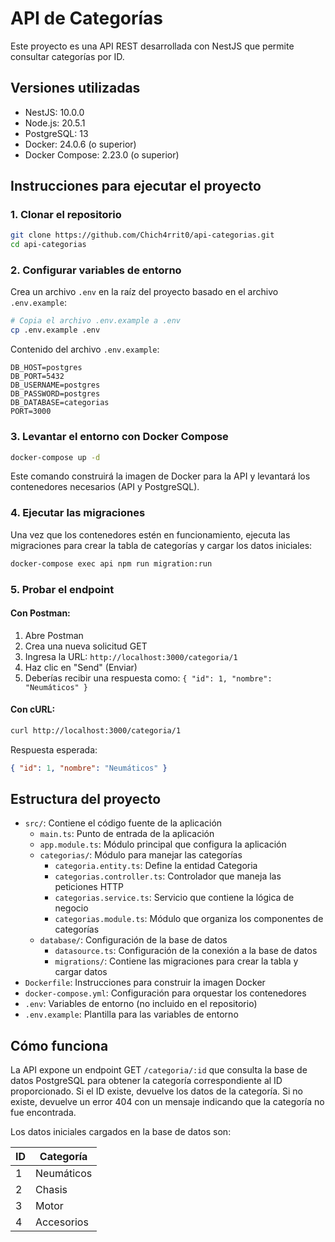 # API de Categorías

Este proyecto es una API REST desarrollada con NestJS que permite consultar categorías por ID.

## Versiones utilizadas

- NestJS: 10.0.0
- Node.js: 20.5.1
- PostgreSQL: 13
- Docker: 24.0.6 (o superior)
- Docker Compose: 2.23.0 (o superior)

## Instrucciones para ejecutar el proyecto

### 1. Clonar el repositorio

```bash
git clone https://github.com/Chich4rrit0/api-categorias.git
cd api-categorias
```

### 2. Configurar variables de entorno

Crea un archivo `.env` en la raíz del proyecto basado en el archivo `.env.example`:

```bash
# Copia el archivo .env.example a .env
cp .env.example .env
```

Contenido del archivo `.env.example`:
```
DB_HOST=postgres
DB_PORT=5432
DB_USERNAME=postgres
DB_PASSWORD=postgres
DB_DATABASE=categorias
PORT=3000
```

### 3. Levantar el entorno con Docker Compose

```bash
docker-compose up -d
```

Este comando construirá la imagen de Docker para la API y levantará los contenedores necesarios (API y PostgreSQL).

### 4. Ejecutar las migraciones

Una vez que los contenedores estén en funcionamiento, ejecuta las migraciones para crear la tabla de categorías y cargar los datos iniciales:

```bash
docker-compose exec api npm run migration:run
```

### 5. Probar el endpoint

#### Con Postman:

1. Abre Postman
2. Crea una nueva solicitud GET
3. Ingresa la URL: `http://localhost:3000/categoria/1`
4. Haz clic en "Send" (Enviar)
5. Deberías recibir una respuesta como: `{ "id": 1, "nombre": "Neumáticos" }`

#### Con cURL:

```bash
curl http://localhost:3000/categoria/1
```

Respuesta esperada:
```json
{ "id": 1, "nombre": "Neumáticos" }
```

## Estructura del proyecto

- `src/`: Contiene el código fuente de la aplicación
  - `main.ts`: Punto de entrada de la aplicación
  - `app.module.ts`: Módulo principal que configura la aplicación
  - `categorias/`: Módulo para manejar las categorías
    - `categoria.entity.ts`: Define la entidad Categoria
    - `categorias.controller.ts`: Controlador que maneja las peticiones HTTP
    - `categorias.service.ts`: Servicio que contiene la lógica de negocio
    - `categorias.module.ts`: Módulo que organiza los componentes de categorías
  - `database/`: Configuración de la base de datos
    - `datasource.ts`: Configuración de la conexión a la base de datos
    - `migrations/`: Contiene las migraciones para crear la tabla y cargar datos
- `Dockerfile`: Instrucciones para construir la imagen Docker
- `docker-compose.yml`: Configuración para orquestar los contenedores
- `.env`: Variables de entorno (no incluido en el repositorio)
- `.env.example`: Plantilla para las variables de entorno

## Cómo funciona

La API expone un endpoint GET `/categoria/:id` que consulta la base de datos PostgreSQL para obtener la categoría correspondiente al ID proporcionado. Si el ID existe, devuelve los datos de la categoría. Si no existe, devuelve un error 404 con un mensaje indicando que la categoría no fue encontrada.

Los datos iniciales cargados en la base de datos son:

| ID | Categoría   |
|----|------------|
| 1  | Neumáticos |
| 2  | Chasis     |
| 3  | Motor      |
| 4  | Accesorios |